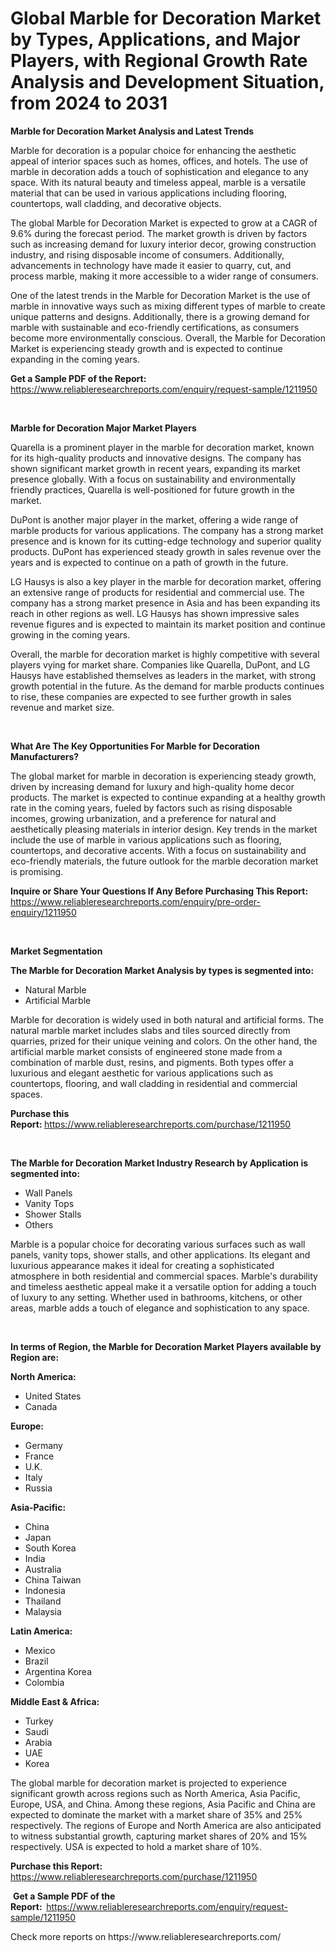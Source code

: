 <p><h1>Global Marble for Decoration Market by Types, Applications, and Major Players, with Regional Growth Rate Analysis and Development Situation, from 2024 to 2031</h1></p><p><strong>Marble for Decoration Market Analysis and Latest Trends</strong></p>
<p><p>Marble for decoration is a popular choice for enhancing the aesthetic appeal of interior spaces such as homes, offices, and hotels. The use of marble in decoration adds a touch of sophistication and elegance to any space. With its natural beauty and timeless appeal, marble is a versatile material that can be used in various applications including flooring, countertops, wall cladding, and decorative objects.</p><p>The global Marble for Decoration Market is expected to grow at a CAGR of 9.6% during the forecast period. The market growth is driven by factors such as increasing demand for luxury interior decor, growing construction industry, and rising disposable income of consumers. Additionally, advancements in technology have made it easier to quarry, cut, and process marble, making it more accessible to a wider range of consumers.</p><p>One of the latest trends in the Marble for Decoration Market is the use of marble in innovative ways such as mixing different types of marble to create unique patterns and designs. Additionally, there is a growing demand for marble with sustainable and eco-friendly certifications, as consumers become more environmentally conscious. Overall, the Marble for Decoration Market is experiencing steady growth and is expected to continue expanding in the coming years.</p></p>
<p><strong>Get a Sample PDF of the Report:&nbsp;</strong> <a href="https://www.reliableresearchreports.com/enquiry/request-sample/1211950">https://www.reliableresearchreports.com/enquiry/request-sample/1211950</a></p>
<p>&nbsp;</p>
<p><strong>Marble for Decoration Major Market Players</strong></p>
<p><p>Quarella is a prominent player in the marble for decoration market, known for its high-quality products and innovative designs. The company has shown significant market growth in recent years, expanding its market presence globally. With a focus on sustainability and environmentally friendly practices, Quarella is well-positioned for future growth in the market.</p><p>DuPont is another major player in the market, offering a wide range of marble products for various applications. The company has a strong market presence and is known for its cutting-edge technology and superior quality products. DuPont has experienced steady growth in sales revenue over the years and is expected to continue on a path of growth in the future.</p><p>LG Hausys is also a key player in the marble for decoration market, offering an extensive range of products for residential and commercial use. The company has a strong market presence in Asia and has been expanding its reach in other regions as well. LG Hausys has shown impressive sales revenue figures and is expected to maintain its market position and continue growing in the coming years.</p><p>Overall, the marble for decoration market is highly competitive with several players vying for market share. Companies like Quarella, DuPont, and LG Hausys have established themselves as leaders in the market, with strong growth potential in the future. As the demand for marble products continues to rise, these companies are expected to see further growth in sales revenue and market size.</p></p>
<p>&nbsp;</p>
<p><strong>What Are The Key Opportunities For Marble for Decoration Manufacturers?</strong></p>
<p><p>The global market for marble in decoration is experiencing steady growth, driven by increasing demand for luxury and high-quality home decor products. The market is expected to continue expanding at a healthy growth rate in the coming years, fueled by factors such as rising disposable incomes, growing urbanization, and a preference for natural and aesthetically pleasing materials in interior design. Key trends in the market include the use of marble in various applications such as flooring, countertops, and decorative accents. With a focus on sustainability and eco-friendly materials, the future outlook for the marble decoration market is promising.</p></p>
<p><strong>Inquire or Share Your Questions If Any Before Purchasing This Report:</strong> <a href="https://www.reliableresearchreports.com/enquiry/pre-order-enquiry/1211950">https://www.reliableresearchreports.com/enquiry/pre-order-enquiry/1211950</a></p>
<p>&nbsp;</p>
<p><strong>Market Segmentation</strong></p>
<p><strong>The Marble for Decoration Market Analysis by types is segmented into:</strong></p>
<p><ul><li>Natural Marble</li><li>Artificial Marble</li></ul></p>
<p><p>Marble for decoration is widely used in both natural and artificial forms. The natural marble market includes slabs and tiles sourced directly from quarries, prized for their unique veining and colors. On the other hand, the artificial marble market consists of engineered stone made from a combination of marble dust, resins, and pigments. Both types offer a luxurious and elegant aesthetic for various applications such as countertops, flooring, and wall cladding in residential and commercial spaces.</p></p>
<p><strong>Purchase this Report:&nbsp;</strong><a href="https://www.reliableresearchreports.com/purchase/1211950">https://www.reliableresearchreports.com/purchase/1211950</a></p>
<p>&nbsp;</p>
<p><strong>The Marble for Decoration Market Industry Research by Application is segmented into:</strong></p>
<p><ul><li>Wall Panels</li><li>Vanity Tops</li><li>Shower Stalls</li><li>Others</li></ul></p>
<p><p>Marble is a popular choice for decorating various surfaces such as wall panels, vanity tops, shower stalls, and other applications. Its elegant and luxurious appearance makes it ideal for creating a sophisticated atmosphere in both residential and commercial spaces. Marble's durability and timeless aesthetic appeal make it a versatile option for adding a touch of luxury to any setting. Whether used in bathrooms, kitchens, or other areas, marble adds a touch of elegance and sophistication to any space.</p></p>
<p>&nbsp;</p>
<p><strong>In terms of Region, the Marble for Decoration Market Players available by Region are:</strong></p>
<p>
    <p> <strong> North America: </strong>
        <ul>
            <li>United States</li>
            <li>Canada</li>
        </ul>
        </p> 
    <p> <strong> Europe: </strong>
        <ul>
            <li>Germany</li>
            <li>France</li>
            <li>U.K.</li>
            <li>Italy</li>
            <li>Russia</li>
        </ul>
        </p> 
    <p> <strong> Asia-Pacific: </strong>
        <ul>
            <li>China</li>
            <li>Japan</li>
            <li>South Korea</li>
            <li>India</li>
            <li>Australia</li>
            <li>China Taiwan</li>
            <li>Indonesia</li>
            <li>Thailand</li>
            <li>Malaysia</li>
        </ul>
        </p> 
    <p> <strong> Latin America: </strong>
        <ul>
            <li>Mexico</li>
            <li>Brazil</li>
            <li>Argentina Korea</li>
            <li>Colombia</li>
        </ul>
        </p> 
    <p> <strong> Middle East & Africa: </strong>
        <ul>
            <li>Turkey</li>
            <li>Saudi</li>
            <li>Arabia</li>
            <li>UAE</li>
            <li>Korea</li>
        </ul>
    </p>
    </p>
<p><p>The global marble for decoration market is projected to experience significant growth across regions such as North America, Asia Pacific, Europe, USA, and China. Among these regions, Asia Pacific and China are expected to dominate the market with a market share of 35% and 25% respectively. The regions of Europe and North America are also anticipated to witness substantial growth, capturing market shares of 20% and 15% respectively. USA is expected to hold a market share of 10%.</p></p>
<p><strong>Purchase this Report: </strong><a href="https://www.reliableresearchreports.com/purchase/1211950">https://www.reliableresearchreports.com/purchase/1211950</a></p>
<p>&nbsp;<strong>Get a Sample PDF of the Report:&nbsp;&nbsp;</strong><a href="https://www.reliableresearchreports.com/enquiry/request-sample/1211950">https://www.reliableresearchreports.com/enquiry/request-sample/1211950</a></p>
<p><strong></strong></p>
<p>Check more reports on https://www.reliableresearchreports.com/</p>